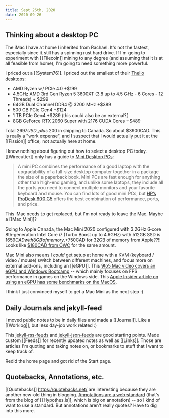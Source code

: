 ```yaml
---
title: Sept 26th, 2020
date: 2020-09-26
---
```


## Thinking about a desktop PC

The iMac I have at home I inherited from Rachael. It's not the fastest, especially since it still has a spinning rust hard drive. If I'm going to experiment with [[Filecoin]] mining to any degree (and assuming that it is at all feasible from home), I'm going to need something more powerful.

I priced out a [[System76]]. I priced out the smallest of their [Thelio desktops](https://system76.com/desktops/thelio-r1/configure):

- AMD Ryzen w/ PCIe 4.0 +$199
- 4.5GHz AMD 3rd Gen Ryzen 5 3600XT (3.8 up to 4.5 GHz - 6 Cores - 12 Threads) + $299
- 64GB Dual Channel DDR4 @ 3200 MHz +$389
- 500 GB PCIe Gen4 +$124
- 1 TB PCIe Gen4 +$289 (this could also be an external?)
- 8GB GeForce RTX 2060 Super with 2176 CUDA Cores +$489

Total $2697USD, plus ~$200 in shipping to Canada. So about $3900CAD. This is really a "work expense", and I suspect that I would actually put it at the [[Fission]] office, not actually here at home.

I know nothing about figuring out how to select a desktop PC today. [[Wirecutter]] only has a guide to [Mini Desktop PCs](https://www.nytimes.com/wirecutter/reviews/best-mini-desktop-pcs/):

> A mini PC combines the performance of a good laptop with the upgradability of a full-size desktop computer together in a package the size of a paperback book. Mini PCs are fast enough for anything other than high-end gaming, and unlike some laptops, they include all the ports you need to connect multiple monitors and your favorite keyboard and mouse. You can find lots of good mini PCs, but [HP’s ProDesk 600 G5](https://www.nytimes.com/wirecutter/out/link/39345/163246/4/116590/?merchant=HP) offers the best combination of performance, ports, and price.

This iMac needs to get replaced, but I'm not ready to leave the Mac. Maybe a [[Mac Mini]]?

Going to Apple Canada, the Mac Mini 2020 configured with 3.2GHz 6‑core 8th‑generation Intel Core i7 (Turbo Boost up to 4.6GHz) with 512GB SSD is $1659CAD with 8GB of memory. +$750CAD for 32GB of memory from Apple??!! Looks like [$180CAD from OWC](https://eshop.macsales.com/shop/memory/owc/apple-mac-mini/2018) for the same amount.

Mac Mini also means I _could_ get setup at home with a KVM (keyboard / video / mouse) switch between different machines, and focus more on external add-ons, including an [[eGPU]]. This [9to5 Mac video covers an eGPU and Windows Bootcamp](https://www.youtube.com/watch?v=oO2ixQqtIUY) -- which mainly focuses on FPS performance in games on the Windows side. This [Apple Insider article on using an eGPU has some benchmarks on the MacOS](https://appleinsider.com/articles/19/02/16/video-should-you-get-an-egpu-for-your-new-2018-mac-mini).

I think I just convinced myself to get a Mac Mini as the next step :)

## Daily Journals and jekyll-feed

I moved public notes to be in daily files and made a [[Journal]]. Like a [[Worklog]], but less day-job work related :)

This [jekyll-rss-feeds](https://github.com/snaptortoise/jekyll-rss-feeds) and [jekyll-json-feeds](https://github.com/snaptortoise/jekyll-json-feeds) are good starting points. Made custom [[Feeds]] for recently updated notes as well as [[Links]]. Those are articles I'm quoting and taking notes on, or bookmarks to stuff that I want to keep track of.

Redid the home page and got rid of the Start page.

## Quotebacks, Annotations, etc.

[[Quotebacks]] https://quotebacks.net/ are interesting because they are another new-old thing in blogging. [Annotations are a web standard](https://web.hypothes.is/blog/annotation-is-now-a-web-standard/) (that's from the blog of [[Hypothes.is]], which is big on annotation) -- so I kind of want to use a standard. But annotations aren't really quotes? Have to dig into this more.



